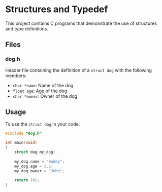 # Structures and Typedef

This project contains C programs that demonstrate the use of structures and type definitions.

## Files

### dog.h
Header file containing the definition of a `struct dog` with the following members:
- `char *name`: Name of the dog
- `float age`: Age of the dog  
- `char *owner`: Owner of the dog

## Usage

To use the `struct dog` in your code:

```c
#include "dog.h"

int main(void)
{
    struct dog my_dog;
    
    my_dog.name = "Buddy";
    my_dog.age = 3.5;
    my_dog.owner = "John";
    
    return (0);
}
